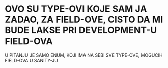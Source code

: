 # OVO SU TYPE-OVI KOJE SAM JA ZADAO, ZA FIELD-OVE, CISTO DA MI BUDE LAKSE PRI DEVELOPMENT-U FIELD-OVA

U PITANJU JE SAMO ENUM, KOJI IMA NA SEBI SVE TYPE-OVE, MOGUCIH FIELD-OVA U SANITY-JU
